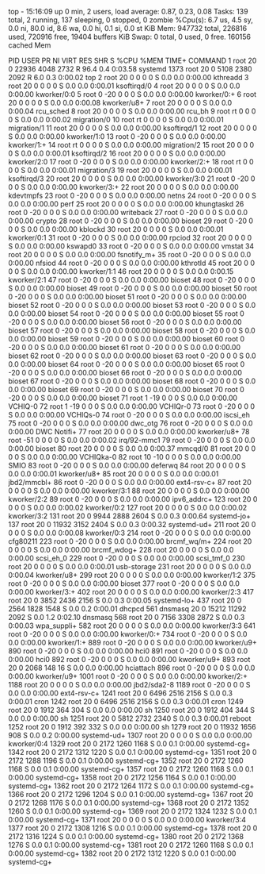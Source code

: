 top - 15:16:09 up 0 min,  2 users,  load average: 0.87, 0.23, 0.08
Tasks: 139 total,   2 running, 137 sleeping,   0 stopped,   0 zombie
%Cpu(s):  6.7 us,  4.5 sy,  0.0 ni, 80.0 id,  8.6 wa,  0.0 hi,  0.1 si,  0.0 st
KiB Mem:    947732 total,   226816 used,   720916 free,    19404 buffers
KiB Swap:        0 total,        0 used,        0 free.   160156 cached Mem

  PID USER      PR  NI    VIRT    RES    SHR S  %CPU %MEM     TIME+ COMMAND
    1 root      20   0   22936   4048   2732 R  96.4  0.4   0:03.58 systemd
 1373 root      20   0    5108   2380   2092 R   6.0  0.3   0:00.02 top
    2 root      20   0       0      0      0 S   0.0  0.0   0:00.00 kthreadd
    3 root      20   0       0      0      0 S   0.0  0.0   0:00.01 ksoftirqd/0
    4 root      20   0       0      0      0 S   0.0  0.0   0:00.00 kworker/0:0
    5 root       0 -20       0      0      0 S   0.0  0.0   0:00.00 kworker/0:+
    6 root      20   0       0      0      0 S   0.0  0.0   0:00.08 kworker/u8+
    7 root      20   0       0      0      0 S   0.0  0.0   0:00.04 rcu_sched
    8 root      20   0       0      0      0 S   0.0  0.0   0:00.00 rcu_bh
    9 root      rt   0       0      0      0 S   0.0  0.0   0:00.02 migration/0
   10 root      rt   0       0      0      0 S   0.0  0.0   0:00.01 migration/1
   11 root      20   0       0      0      0 S   0.0  0.0   0:00.00 ksoftirqd/1
   12 root      20   0       0      0      0 S   0.0  0.0   0:00.00 kworker/1:0
   13 root       0 -20       0      0      0 S   0.0  0.0   0:00.00 kworker/1:+
   14 root      rt   0       0      0      0 S   0.0  0.0   0:00.00 migration/2
   15 root      20   0       0      0      0 S   0.0  0.0   0:00.01 ksoftirqd/2
   16 root      20   0       0      0      0 S   0.0  0.0   0:00.00 kworker/2:0
   17 root       0 -20       0      0      0 S   0.0  0.0   0:00.00 kworker/2:+
   18 root      rt   0       0      0      0 S   0.0  0.0   0:00.01 migration/3
   19 root      20   0       0      0      0 S   0.0  0.0   0:00.01 ksoftirqd/3
   20 root      20   0       0      0      0 S   0.0  0.0   0:00.00 kworker/3:0
   21 root       0 -20       0      0      0 S   0.0  0.0   0:00.00 kworker/3:+
   22 root      20   0       0      0      0 S   0.0  0.0   0:00.00 kdevtmpfs
   23 root       0 -20       0      0      0 S   0.0  0.0   0:00.00 netns
   24 root       0 -20       0      0      0 S   0.0  0.0   0:00.00 perf
   25 root      20   0       0      0      0 S   0.0  0.0   0:00.00 khungtaskd
   26 root       0 -20       0      0      0 S   0.0  0.0   0:00.00 writeback
   27 root       0 -20       0      0      0 S   0.0  0.0   0:00.00 crypto
   28 root       0 -20       0      0      0 S   0.0  0.0   0:00.00 bioset
   29 root       0 -20       0      0      0 S   0.0  0.0   0:00.00 kblockd
   30 root      20   0       0      0      0 S   0.0  0.0   0:00.01 kworker/0:1
   31 root       0 -20       0      0      0 S   0.0  0.0   0:00.00 rpciod
   32 root      20   0       0      0      0 S   0.0  0.0   0:00.00 kswapd0
   33 root       0 -20       0      0      0 S   0.0  0.0   0:00.00 vmstat
   34 root      20   0       0      0      0 S   0.0  0.0   0:00.00 fsnotify_m+
   35 root       0 -20       0      0      0 S   0.0  0.0   0:00.00 nfsiod
   44 root       0 -20       0      0      0 S   0.0  0.0   0:00.00 kthrotld
   45 root      20   0       0      0      0 S   0.0  0.0   0:00.00 kworker/1:1
   46 root      20   0       0      0      0 S   0.0  0.0   0:00.15 kworker/2:1
   47 root       0 -20       0      0      0 S   0.0  0.0   0:00.00 bioset
   48 root       0 -20       0      0      0 S   0.0  0.0   0:00.00 bioset
   49 root       0 -20       0      0      0 S   0.0  0.0   0:00.00 bioset
   50 root       0 -20       0      0      0 S   0.0  0.0   0:00.00 bioset
   51 root       0 -20       0      0      0 S   0.0  0.0   0:00.00 bioset
   52 root       0 -20       0      0      0 S   0.0  0.0   0:00.00 bioset
   53 root       0 -20       0      0      0 S   0.0  0.0   0:00.00 bioset
   54 root       0 -20       0      0      0 S   0.0  0.0   0:00.00 bioset
   55 root       0 -20       0      0      0 S   0.0  0.0   0:00.00 bioset
   56 root       0 -20       0      0      0 S   0.0  0.0   0:00.00 bioset
   57 root       0 -20       0      0      0 S   0.0  0.0   0:00.00 bioset
   58 root       0 -20       0      0      0 S   0.0  0.0   0:00.00 bioset
   59 root       0 -20       0      0      0 S   0.0  0.0   0:00.00 bioset
   60 root       0 -20       0      0      0 S   0.0  0.0   0:00.00 bioset
   61 root       0 -20       0      0      0 S   0.0  0.0   0:00.00 bioset
   62 root       0 -20       0      0      0 S   0.0  0.0   0:00.00 bioset
   63 root       0 -20       0      0      0 S   0.0  0.0   0:00.00 bioset
   64 root       0 -20       0      0      0 S   0.0  0.0   0:00.00 bioset
   65 root       0 -20       0      0      0 S   0.0  0.0   0:00.00 bioset
   66 root       0 -20       0      0      0 S   0.0  0.0   0:00.00 bioset
   67 root       0 -20       0      0      0 S   0.0  0.0   0:00.00 bioset
   68 root       0 -20       0      0      0 S   0.0  0.0   0:00.00 bioset
   69 root       0 -20       0      0      0 S   0.0  0.0   0:00.00 bioset
   70 root       0 -20       0      0      0 S   0.0  0.0   0:00.00 bioset
   71 root       1 -19       0      0      0 S   0.0  0.0   0:00.00 VCHIQ-0
   72 root       1 -19       0      0      0 S   0.0  0.0   0:00.00 VCHIQr-0
   73 root       0 -20       0      0      0 S   0.0  0.0   0:00.00 VCHIQs-0
   74 root       0 -20       0      0      0 S   0.0  0.0   0:00.00 iscsi_eh
   75 root       0 -20       0      0      0 S   0.0  0.0   0:00.00 dwc_otg
   76 root       0 -20       0      0      0 S   0.0  0.0   0:00.00 DWC Notifi+
   77 root      20   0       0      0      0 S   0.0  0.0   0:00.00 kworker/u8+
   78 root     -51   0       0      0      0 S   0.0  0.0   0:00.02 irq/92-mmc1
   79 root       0 -20       0      0      0 S   0.0  0.0   0:00.00 bioset
   80 root      20   0       0      0      0 S   0.0  0.0   0:00.37 mmcqd/0
   81 root      20   0       0      0      0 S   0.0  0.0   0:00.00 VCHIQka-0
   82 root      10 -10       0      0      0 S   0.0  0.0   0:00.00 SMIO
   83 root       0 -20       0      0      0 S   0.0  0.0   0:00.00 deferwq
   84 root      20   0       0      0      0 S   0.0  0.0   0:00.01 kworker/u8+
   85 root      20   0       0      0      0 S   0.0  0.0   0:00.01 jbd2/mmcbl+
   86 root       0 -20       0      0      0 S   0.0  0.0   0:00.00 ext4-rsv-c+
   87 root      20   0       0      0      0 S   0.0  0.0   0:00.00 kworker/3:1
   88 root      20   0       0      0      0 S   0.0  0.0   0:00.00 kworker/2:2
   89 root       0 -20       0      0      0 S   0.0  0.0   0:00.00 ipv6_addrc+
  123 root      20   0       0      0      0 S   0.0  0.0   0:00.02 kworker/0:2
  127 root      20   0       0      0      0 S   0.0  0.0   0:00.02 kworker/3:2
  131 root      20   0    9944   2888   2604 S   0.0  0.3   0:00.64 systemd-jo+
  137 root      20   0   11932   3152   2404 S   0.0  0.3   0:00.32 systemd-ud+
  211 root      20   0       0      0      0 S   0.0  0.0   0:00.08 kworker/0:3
  214 root       0 -20       0      0      0 S   0.0  0.0   0:00.00 cfg80211
  223 root       0 -20       0      0      0 S   0.0  0.0   0:00.00 brcmf_wq/m+
  224 root      20   0       0      0      0 S   0.0  0.0   0:00.00 brcmf_wdog+
  228 root      20   0       0      0      0 S   0.0  0.0   0:00.00 scsi_eh_0
  229 root       0 -20       0      0      0 S   0.0  0.0   0:00.00 scsi_tmf_0
  230 root      20   0       0      0      0 S   0.0  0.0   0:00.01 usb-storage
  231 root      20   0       0      0      0 S   0.0  0.0   0:00.04 kworker/u8+
  299 root      20   0       0      0      0 S   0.0  0.0   0:00.00 kworker/1:2
  375 root       0 -20       0      0      0 S   0.0  0.0   0:00.00 bioset
  377 root       0 -20       0      0      0 S   0.0  0.0   0:00.00 kworker/3:+
  402 root      20   0       0      0      0 S   0.0  0.0   0:00.00 kworker/2:3
  417 root      20   0    3852   2436   2156 S   0.0  0.3   0:00.05 systemd-lo+
  437 root      20   0    2564   1828   1548 S   0.0  0.2   0:00.01 dhcpcd
  561 dnsmasq   20   0   15212  11292   2092 S   0.0  1.2   0:02.10 dnsmasq
  568 root      20   0    7156   3308   2872 S   0.0  0.3   0:00.03 wpa_suppli+
  582 root      20   0       0      0      0 S   0.0  0.0   0:00.00 kworker/3:3
  641 root       0 -20       0      0      0 S   0.0  0.0   0:00.00 kworker/0:+
  734 root       0 -20       0      0      0 S   0.0  0.0   0:00.00 kworker/1:+
  889 root       0 -20       0      0      0 S   0.0  0.0   0:00.00 kworker/u9+
  890 root       0 -20       0      0      0 S   0.0  0.0   0:00.00 hci0
  891 root       0 -20       0      0      0 S   0.0  0.0   0:00.00 hci0
  892 root       0 -20       0      0      0 S   0.0  0.0   0:00.00 kworker/u9+
  893 root      20   0    2068    148     16 S   0.0  0.0   0:00.00 hciattach
  896 root       0 -20       0      0      0 S   0.0  0.0   0:00.00 kworker/u9+
 1001 root       0 -20       0      0      0 S   0.0  0.0   0:00.00 kworker/2:+
 1188 root      20   0       0      0      0 S   0.0  0.0   0:00.00 jbd2/sda2-8
 1189 root       0 -20       0      0      0 S   0.0  0.0   0:00.00 ext4-rsv-c+
 1241 root      20   0    6496   2516   2156 S   0.0  0.3   0:00.01 cron
 1242 root      20   0    6496   2516   2156 S   0.0  0.3   0:00.01 cron
 1249 root      20   0    1912    364    304 S   0.0  0.0   0:00.00 sh
 1250 root      20   0    1912    404    344 S   0.0  0.0   0:00.00 sh
 1251 root      20   0    5812   2732   2340 S   0.0  0.3   0:00.01 reboot
 1252 root      20   0    1912    392    332 S   0.0  0.0   0:00.00 sh
 1279 root      20   0   11932   1656    908 S   0.0  0.2   0:00.00 systemd-ud+
 1307 root      20   0       0      0      0 S   0.0  0.0   0:00.00 kworker/0:4
 1329 root      20   0    2172   1260   1168 S   0.0  0.1   0:00.00 systemd-cg+
 1342 root      20   0    2172   1312   1220 S   0.0  0.1   0:00.00 systemd-cg+
 1351 root      20   0    2172   1288   1196 S   0.0  0.1   0:00.00 systemd-cg+
 1352 root      20   0    2172   1260   1168 S   0.0  0.1   0:00.00 systemd-cg+
 1357 root      20   0    2172   1260   1168 S   0.0  0.1   0:00.00 systemd-cg+
 1358 root      20   0    2172   1256   1164 S   0.0  0.1   0:00.00 systemd-cg+
 1362 root      20   0    2172   1264   1172 S   0.0  0.1   0:00.00 systemd-cg+
 1366 root      20   0    2172   1296   1204 S   0.0  0.1   0:00.00 systemd-cg+
 1367 root      20   0    2172   1268   1176 S   0.0  0.1   0:00.00 systemd-cg+
 1368 root      20   0    2172   1352   1260 S   0.0  0.1   0:00.00 systemd-cg+
 1369 root      20   0    2172   1324   1232 S   0.0  0.1   0:00.00 systemd-cg+
 1371 root      20   0       0      0      0 S   0.0  0.0   0:00.00 kworker/3:4
 1377 root      20   0    2172   1308   1216 S   0.0  0.1   0:00.00 systemd-cg+
 1378 root      20   0    2172   1316   1224 S   0.0  0.1   0:00.00 systemd-cg+
 1380 root      20   0    2172   1368   1276 S   0.0  0.1   0:00.00 systemd-cg+
 1381 root      20   0    2172   1260   1168 S   0.0  0.1   0:00.00 systemd-cg+
 1382 root      20   0    2172   1312   1220 S   0.0  0.1   0:00.00 systemd-cg+
